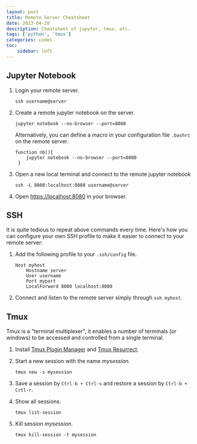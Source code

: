 ```yaml
---
layout: post
title: Remote Server Cheatsheet
date: 2023-04-20 
description: Cheatsheet of jupyter, tmux, etc.
tags: ['python', 'tmux']
categories: codes
toc:
    sidebar: left
---
```


## Jupyter Notebook

1. Login your remote server.

   ```shell
   ssh username@server
   ```

2. Create a remote jupyter notebook on the server.

   ```shell
   jupyter notebook --no-browser --port=8080
   ```

   Alternatively, you can define a macro in your configuration file `.bashrc` on the remote server.

   ```shell
   function nb(){
       jupyter notebook --no-browser --port=8080
    }
   ```

3. Open a new local terminal and connect to the remote jupyter notebook

   ```shell
   ssh -L 8080:localhost:8080 username@server
   ```

4. Open <https://localhost:8080> in your browser.

## SSH

It is quite tedious to repeat above commands every time.
Here's how you can configure your own SSH profile to make it easier to connect to your remote server:

1. Add the following profile to your `.ssh/config` file.

   ```nginx
   Host myhost
       Hostname server
       User username
       Port myport
       LocalForward 8080 localhost:8080
   ```

2. Connect and listen to the remote server simply through `ssh myhost`.

## Tmux

Tmux is a "terminal multiplexer", it enables a number of terminals (or windows) to be accessed and controlled from a single terminal.

1. Install [Tmux Plugin Manager](https://github.com/tmux-plugins/tpm) and [Tmux Resurrect](https://github.com/tmux-plugins/tmux-resurrect).
2. Start a new session with the name *mysession*.

   ```shell
   tmux new -s mysession
   ```

3. Save a session by `Ctrl-b + Ctrl-s` and restore a session by `Ctrl-b + Crtl-r`.
4. Show all sessions.

   ```shell
   tmux list-session
   ```

5. Kill session *mysession*.

   ```shell
   tmux kill-session -t mysession
   ```
